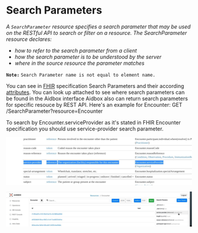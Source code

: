 # Search Parameters

_A `SearchParameter` resource specifies a search parameter that may be used on the RESTful API to search or filter on a resource. The SearchParameter resource declares:_

* _how to refer to the search parameter from a client_
* _how the search parameter is to be understood by the server_
* _where in the source resource the parameter matches_

**`Note:`** `Search Parameter name is not equal to element name.`

You can see in [FHIR](https://www.hl7.org/fhir/searchparameter.html) specification Search Parameters and their according[ attributes](https://github.com/Aidbox/documentation/tree/560cedaf13f66f43be9f122cb8c4e2af0dcc066c/api-1/api/www.hl7.org/fhir/encounter.html#search). You can look up attached to see where search parameters can be found in the Aidbox interface Aidbox also can return search parameters for specific resouce by REST API. Here's an example for Encounter: GET /SearchParameter?resource=Encounter

To search by Encounter.serviceProvider as it's stated in FHIR Encounter specification you should use service-provider search parameter.

![](../../.gitbook/assets/image%20%2890%29.png)

![Search Parameters in Aidbox UI](../../.gitbook/assets/image%20%2846%29%20%281%29.png)


